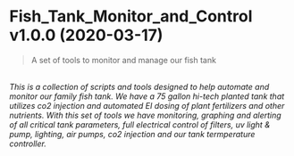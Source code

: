 # Fish_Tank_Monitor_and_Control v1.0.0 (2020-03-17)
> A set of tools to monitor and manage our fish tank
<br>
<i>This is a collection of scripts and tools designed to help automate and monitor our family fish tank. We have a 75 gallon hi-tech planted tank that utilizes co2 injection and automated EI dosing of plant fertilizers and other nutrients. With this set of tools we have  monitoring, graphing and alerting of all critical tank parameters, full electrical control of filters, uv light & pump, lighting, air pumps, co2 injection and our tank termperature controller. 
